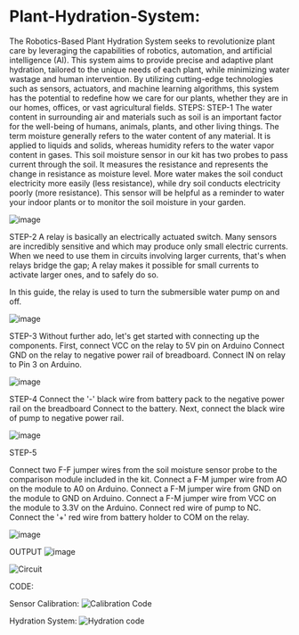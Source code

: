# Plant-Hydration-System:
The Robotics-Based Plant Hydration System seeks to revolutionize plant care by leveraging the capabilities of robotics, automation, and artificial intelligence (AI). This system aims to provide precise and adaptive plant hydration, tailored to the unique needs of each plant, while minimizing water wastage and human intervention. By utilizing cutting-edge technologies such as sensors, actuators, and machine learning algorithms, this system has the potential to redefine how we care for our plants, whether they are in our homes, offices, or vast agricultural fields.
STEPS:
STEP-1
The water content in surrounding air and materials such as soil is an important factor for the well-being of humans, animals, plants, and other living things. The term moisture generally refers to the water content of any material. It is applied to liquids and solids, whereas humidity refers to the water vapor content in gases.
This soil moisture sensor in our kit has two probes to pass current through the soil. It measures the resistance and represents the change in resistance as moisture level. More water makes the soil conduct electricity more easily (less resistance), while dry soil conducts electricity poorly (more resistance). This sensor will be helpful as a reminder to water your indoor plants or to monitor the soil moisture in your garden.

![image](https://github.com/blazingfire03/Plant-Hydration-System/assets/99821502/5bd0fb65-6e0d-48e6-8047-c709f528610d)



STEP-2
A relay is basically an electrically actuated switch. Many sensors are incredibly sensitive and which may produce only small electric currents. When we need to use them in circuits involving larger currents, that's when relays bridge the gap; A relay makes it possible for small currents to activate larger ones, and to safely do so. 

In this guide, the relay is used to turn the submersible water pump on and off.

![image](https://github.com/blazingfire03/Plant-Hydration-System/assets/99821502/1c8fa58e-5594-465f-8784-53679d5ffdbe)



STEP-3
Without further ado, let's get started with connecting up the components. First, connect VCC on the relay to 5V pin on Arduino
Connect GND on the relay to negative power rail of breadboard.
Connect IN on relay to Pin 3 on Arduino.

![image](https://github.com/blazingfire03/Plant-Hydration-System/assets/99821502/2df90198-d9a8-4d22-a825-fbe8d72e7431)




STEP-4
Connect the '-' black wire from battery pack to the negative power rail on the breadboard
Connect to the battery.
Next, connect the black wire of pump to negative power rail.

![image](https://github.com/blazingfire03/Plant-Hydration-System/assets/99821502/27788134-068b-4097-b829-64a1b66261e4)



STEP-5

Connect two F-F jumper wires from the soil moisture sensor probe to the comparison module included in the kit.
Connect a F-M jumper wire from AO on the module to A0 on Arduino.
Connect a F-M jumper wire from GND on the module to GND on Arduino.
Connect a F-M jumper wire from VCC on the module to 3.3V on the Arduino.
Connect red wire of pump to NC.
Connect the '+' red wire from battery holder to COM on the relay.

![image](https://github.com/blazingfire03/Plant-Hydration-System/assets/99821502/014ddaee-8953-4d49-a908-74f8c7e0c8fa)



OUTPUT
![image](https://github.com/blazingfire03/Plant-Hydration-System/assets/99821502/5cc68fe2-fa9b-45a7-88cc-7d6116403a7d)



![Circuit](https://github.com/blazingfire03/Plant-Hydration-System/assets/99821502/c4bcf5a0-c726-4f06-93ca-b3d02c2db52c)



CODE:

Sensor Calibration:
![Calibration Code](https://github.com/blazingfire03/Plant-Hydration-System/assets/99821502/69453d35-4f27-436d-90e5-a45c192e8eab)

Hydration System:
![Hydration code](https://github.com/blazingfire03/Plant-Hydration-System/assets/99821502/b8f89b82-cab1-4c88-b146-1e26c800722d)














